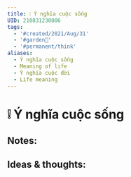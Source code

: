 ```yaml
---
title: ❕ Ý nghĩa cuộc sống
UID: 210831230006
tags:
  - '#created/2021/Aug/31'
  - '#garden🏡'
  - '#permanent/think'
aliases:
  - Ý nghĩa cuộc sống
  - Meaning of life
  - Ý nghĩa cuộc đời
  - Life meaning
---
```

# ❕ Ý nghĩa cuộc sống

## Notes:


## Ideas & thoughts:
